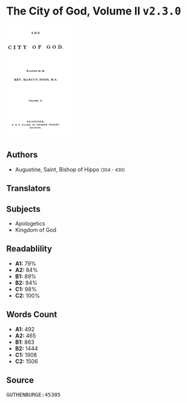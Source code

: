 # The City of God, Volume II <kbd>v2.3.0</kbd>

![](./cover.medium.jpg "")

## Authors


 - Augustine, Saint, Bishop of Hippo <small>(354 - 430)</small>

## Translators



## Subjects


 - Apologetics
 - Kingdom of God

## Readablility


 - **A1:** 79%
 - **A2:** 84%
 - **B1:** 89%
 - **B2:** 94%
 - **C1:** 98%
 - **C2:** 100%

## Words Count


 - **A1:** 492
 - **A2:** 465
 - **B1:** 863
 - **B2:** 1444
 - **C1:** 1908
 - **C2:** 1506

## Source


<kbd>GUTHENBURGE:45305</kbd>
